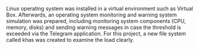 Linux operating system was installed in a virtual environment such as Virtual Box. Afterwards, an operating system monitoring and warning system simulation was prepared, including monitoring system components (CPU, memory, disks) and sending warning messages in case the threshold is exceeded via the Telegram application. For this project, a new file system called khas was created to examine the load clearly.
